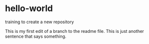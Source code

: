 # hello-world
training to create a new repository


This is my first edit of a branch to the readme file. This is just another sentence that says something.
